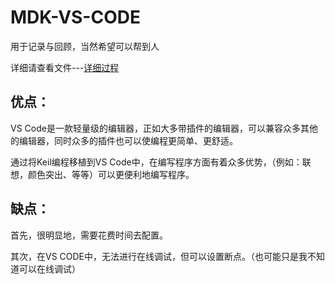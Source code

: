 # MDK-VS-CODE
用于记录与回顾，当然希望可以帮到人
 
详细请查看文件---<a href="https://github.com/Lidure/MDK-VS-CODE/blob/117cfcd35b1d3fca4d07bf7e5835ebb18068f417/%E8%BF%9B%E7%A8%8B">详细过程</a>


## 优点：

VS Code是一款轻量级的编辑器，正如大多带插件的编辑器，可以兼容众多其他的编辑器，同时众多的插件也可以使编程更简单、更舒适。

通过将Keil编程移植到VS Code中，在编写程序方面有着众多优势，（例如：联想，颜色突出、等等）可以更便利地编写程序。

## 缺点：

首先，很明显地，需要花费时间去配置。

其次，在VS CODE中，无法进行在线调试，但可以设置断点。（也可能只是我不知道可以在线调试）




